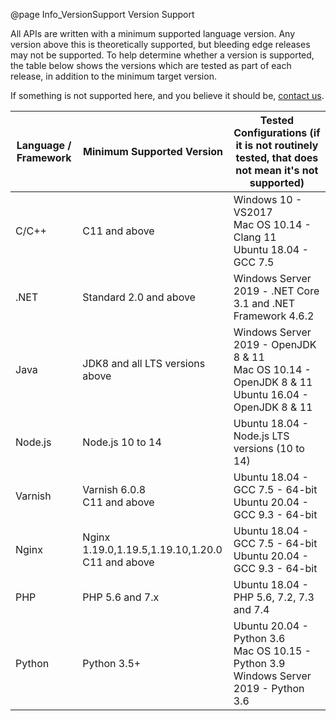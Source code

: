 @page Info_VersionSupport Version Support

All APIs are written with a minimum supported language version. Any version above this is theoretically supported, but bleeding edge releases may not be supported. To help determine whether a version is supported, the table below shows the versions which are tested as part of each release, in addition to the minimum target version.

If something is not supported here, and you believe it should be, [contact us](mailto:support@51degrees.com).

|Language / Framework|Minimum Supported Version|Tested Configurations (if it is not routinely tested, that does not mean it's not supported)|
|---|---|---|
|C/C++  |C11 and above                 |Windows 10 - VS2017<BR>Mac OS 10.14 - Clang 11<BR>Ubuntu 18.04 - GCC 7.5|
|.NET   |Standard 2.0 and above        |Windows Server 2019 - .NET Core 3.1 and .NET Framework 4.6.2|
|Java   |JDK8 and all LTS versions above|Windows Server 2019 - OpenJDK 8 & 11<BR>Mac OS 10.14 - OpenJDK 8 & 11<BR>Ubuntu 16.04 - OpenJDK 8 & 11| 
|Node.js|Node.js 10 to 14          |Ubuntu 18.04 - Node.js LTS versions (10 to 14)|
|Varnish|Varnish 6.0.8<BR>C11 and above|Ubuntu 18.04 - GCC 7.5 - 64-bit<BR>Ubuntu 20.04 - GCC 9.3 - 64-bit|
|Nginx  |Nginx 1.19.0,1.19.5,1.19.10,1.20.0<BR>C11 and above|Ubuntu 18.04 - GCC 7.5 - 64-bit<BR>Ubuntu 20.04 - GCC 9.3 - 64-bit|
|PHP    |PHP 5.6 and 7.x               |Ubuntu 18.04 - PHP 5.6, 7.2, 7.3 and 7.4|
|Python |Python 3.5+                   |Ubuntu 20.04 - Python 3.6<BR>Mac OS 10.15 - Python 3.9<BR>Windows Server 2019 - Python 3.6|